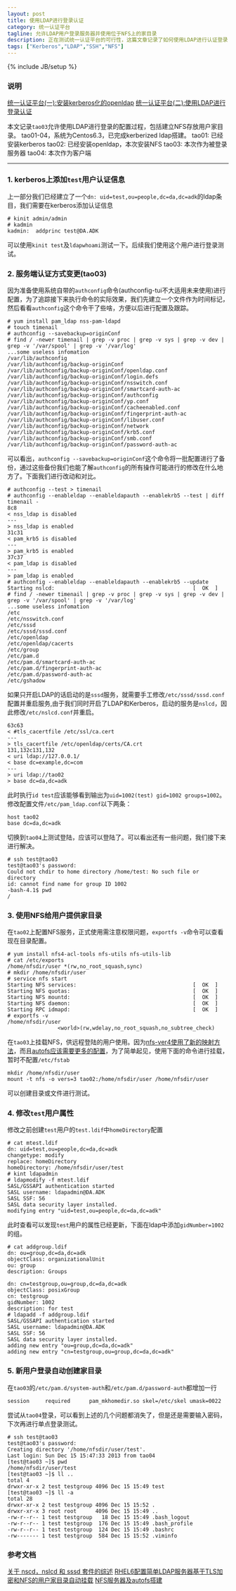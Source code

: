 ```yaml
---
layout: post
title: 使用LDAP进行登录认证
category: 统一认证平台
tagline: 允许LDAP用户登录服务器并使用位于NFS上的家目录
description: 正在测试统一认证平台的可行性，这篇文章记录了如何使用LDAP进行认证登录，待跟进单点登录、autofs、google OTP、主备及监控维护等。
tags: ["Kerberos","LDAP","SSH","NFS"]
---
```

{% include JB/setup %}

### 说明
[统一认证平台(一):安装kerberos化的openldap](http://opjasee.com/2013/12/10/install-kerberized-ldap/)
[统一认证平台(二):使用LDAP进行登录认证](http://opjasee.com/2013/12/15/login-use-ldap/)

本文记录`tao03`允许使用LDAP进行登录的配置过程，包括建立NFS存放用户家目录。
tao01-04，系统为Centos6.3，已完成kerberized ldap搭建。
tao01: 已经安装kerberos
tao02: 已经安装openldap，本次安装NFS
tao03: 本次作为被登录服务器
tao04: 本次作为客户端

------

### 1. kerberos上添加`test`用户认证信息
上一部分我们已经建立了一个`dn: uid=test,ou=people,dc=da,dc=adk`的ldap条目，我们需要在kerberos添加认证信息

```
# kinit admin/admin
# kadmin 
kadmin:  addprinc test@DA.ADK
```

可以使用`kinit test`及`ldapwhoami`测试一下。后续我们使用这个用户进行登录测试。

### 2. 服务端认证方式变更(tao03)
因为准备使用系统自带的`authconfig`命令(authconfig-tui不大适用未来使用)进行配置，为了追踪接下来执行命令的实际效果，我们先建立一个文件作为时间标记，然后看看`authconfig`这个命令干了些啥，方便以后进行配置及跟踪。

```
# yum install pam_ldap nss-pam-ldapd
# touch timenail
# authconfig --savebackup=originConf
# find / -newer timenail | grep -v proc | grep -v sys | grep -v dev | grep -v '/var/spool' | grep -v '/var/log'
...some useless infomation
/var/lib/authconfig
/var/lib/authconfig/backup-originConf
/var/lib/authconfig/backup-originConf/openldap.conf
/var/lib/authconfig/backup-originConf/login.defs
/var/lib/authconfig/backup-originConf/nsswitch.conf
/var/lib/authconfig/backup-originConf/smartcard-auth-ac
/var/lib/authconfig/backup-originConf/authconfig
/var/lib/authconfig/backup-originConf/yp.conf
/var/lib/authconfig/backup-originConf/cacheenabled.conf
/var/lib/authconfig/backup-originConf/fingerprint-auth-ac
/var/lib/authconfig/backup-originConf/libuser.conf
/var/lib/authconfig/backup-originConf/network
/var/lib/authconfig/backup-originConf/krb5.conf
/var/lib/authconfig/backup-originConf/smb.conf
/var/lib/authconfig/backup-originConf/password-auth-ac
```
可以看出，`authconfig --savebackup=originConf`这个命令将一批配置进行了备份，通过这些备份我们也能了解`authconfig`的所有操作可能进行的修改在什么地方了。下面我们进行改动和对比。

```
# authconfig --test > timenail
# authconfig --enableldap --enableldapauth --enablekrb5 --test | diff timenail - 
8c8
< nss_ldap is disabled
---
> nss_ldap is enabled
31c31
< pam_krb5 is disabled
---
> pam_krb5 is enabled
37c37
< pam_ldap is disabled
---
> pam_ldap is enabled
# authconfig --enableldap --enableldapauth --enablekrb5 --update
Starting nslcd:                                            [  OK  ]
# find / -newer timenail | grep -v proc | grep -v sys | grep -v dev | grep -v '/var/spool' | grep -v '/var/log'
...some useless infomation
/etc
/etc/nsswitch.conf
/etc/sssd
/etc/sssd/sssd.conf
/etc/openldap
/etc/openldap/cacerts
/etc/group
/etc/pam.d
/etc/pam.d/smartcard-auth-ac
/etc/pam.d/fingerprint-auth-ac
/etc/pam.d/password-auth-ac
/etc/gshadow
```

如果只开启LDAP的话启动的是`sssd`服务，就需要手工修改`/etc/sssd/sssd.conf`配置并重启服务,由于我们同时开启了LDAP和Kerberos，启动的服务是`nslcd`，因此修改`/etc/nslcd.conf`并重启。

```
63c63
< #tls_cacertfile /etc/ssl/ca.cert
---
> tls_cacertfile /etc/openldap/certs/CA.crt
131,132c131,132
< uri ldap://127.0.0.1/
< base dc=example,dc=com
---
> uri ldap://tao02
> base dc=da,dc=adk
```

此时执行`id test`应该能够看到输出为`uid=1002(test) gid=1002 groups=1002`。
修改配置文件`/etc/pam_ldap.conf`以下两条：

```
host tao02
base dc=da,dc=adk
```

切换到`tao04`上测试登陆，应该可以登陆了。可以看出还有一些问题，我们接下来进行解决。

```
# ssh test@tao03
test@tao03's password: 
Could not chdir to home directory /home/test: No such file or directory
id: cannot find name for group ID 1002
-bash-4.1$ pwd
/
```
### 3. 使用NFS给用户提供家目录
在`tao02`上配置NFS服务，正式使用需注意权限问题，`exportfs -v`命令可以查看现在目录配置。

```
# yum install nfs4-acl-tools nfs-utils nfs-utils-lib
# cat /etc/exports 
/home/nfsdir/user *(rw,no_root_squash,sync)
# mkdir /home/nfsdir/user
# service nfs start  
Starting NFS services:                                     [  OK  ]
Starting NFS quotas:                                       [  OK  ]
Starting NFS mountd:                                       [  OK  ]
Starting NFS daemon:                                       [  OK  ]
Starting RPC idmapd:                                       [  OK  ]
# exportfs -v
/home/nfsdir/user
                <world>(rw,wdelay,no_root_squash,no_subtree_check)
```

在`tao03`上挂载NFS，供远程登陆的用户使用。因为[nfs-ver4使用了新的映射方法][1]，而且[autofs应该需要更多的配置][2]，为了简单起见，使用下面的命令进行挂载，暂时不配置`/etc/fstab`

```
mkdir /home/nfsdir/user
mount -t nfs -o vers=3 tao02:/home/nfsdir/user /home/nfsdir/user
```

可以创建目录或文件进行测试。

### 4. 修改`test`用户属性
修改之前创建`test`用户的`test.ldif`中`homeDirectory`配置

```
# cat mtest.ldif 
dn: uid=test,ou=people,dc=da,dc=adk
changetype: modify
replace: homeDirectory
homeDirectory: /home/nfsdir/user/test
# kint ldapadmin
# ldapmodify -f mtest.ldif     
SASL/GSSAPI authentication started
SASL username: ldapadmin@DA.ADK
SASL SSF: 56
SASL data security layer installed.
modifying entry "uid=test,ou=people,dc=da,dc=adk"
```

此时查看可以发现`test`用户的属性已经更新，下面在ldap中添加`gidNumber=1002`的组。

```
# cat addgroup.ldif 
dn: ou=group,dc=da,dc=adk
objectClass: organizationalUnit
ou: group
description: Groups

dn: cn=testgroup,ou=group,dc=da,dc=adk
objectClass: posixGroup
cn: testgroup
gidNumber: 1002
description: for test
# ldapadd -f addgroup.ldif 
SASL/GSSAPI authentication started
SASL username: ldapadmin@DA.ADK
SASL SSF: 56
SASL data security layer installed.
adding new entry "ou=group,dc=da,dc=adk"
adding new entry "cn=testgroup,ou=group,dc=da,dc=adk"
```

### 5. 新用户登录自动创建家目录
在`tao03`的`/etc/pam.d/system-auth`和`/etc/pam.d/password-auth`都增加一行

```
session     required      pam_mkhomedir.so skel=/etc/skel umask=0022
```

尝试从`tao04`登录，可以看到上述的几个问题都消失了，但是还是需要输入密码，下次再进行单点登录测试。

```
# ssh test@tao03
test@tao03's password: 
Creating directory '/home/nfsdir/user/test'.
Last login: Sun Dec 15 15:47:33 2013 from tao04
[test@tao03 ~]$ pwd
/home/nfsdir/user/test
[test@tao03 ~]$ ll ..
total 4
drwxr-xr-x 2 test testgroup 4096 Dec 15 15:49 test
[test@tao03 ~]$ ll -a
total 28
drwxr-xr-x 2 test testgroup 4096 Dec 15 15:52 .
drwxr-xr-x 3 root root      4096 Dec 15 15:49 ..
-rw-r--r-- 1 test testgroup   18 Dec 15 15:49 .bash_logout
-rw-r--r-- 1 test testgroup  176 Dec 15 15:49 .bash_profile
-rw-r--r-- 1 test testgroup  124 Dec 15 15:49 .bashrc
-rw------- 1 test testgroup  584 Dec 15 15:52 .viminfo
```



### 参考文档
[关于 nscd，nslcd 和 sssd 套件的综述](http://webcache.googleusercontent.com/search?q=cache:yXvZKKIwyEkJ:chengkinhung.blogspot.com/2012/08/nscdnslcd-sssd.html+&cd=3&hl=zh-CN&ct=clnk&gl=cn)
[RHEL6配置简单LDAP服务器基于TLS加密和NFS的用户家目录自动挂载](http://blog.sina.com.cn/s/blog_64aac6750101gwst.html)
[NFS服务器及autofs搭建](http://blog.sina.com.cn/s/blog_5fc3a8b60100w637.html)


[1]:(http://www.361way.com/nfs-mount-nobody/2616.html)
[2]:(https://access.redhat.com/site/documentation/en-US/Red_Hat_Enterprise_Linux/6/html/Deployment_Guide/sssd-ldap-autofs.html)
